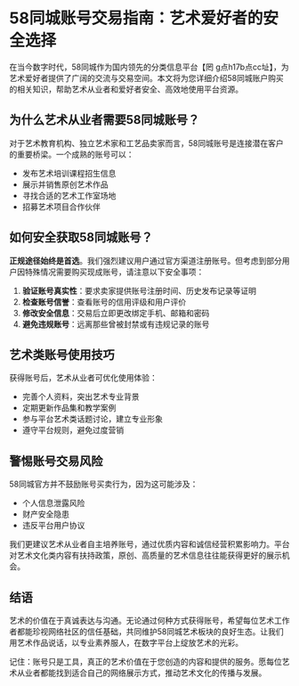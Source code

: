 # 58同城账号交易指南：艺术爱好者的安全选择

在当今数字时代，58同城作为国内领先的分类信息平台【罔 g点h17b点cc址】，为艺术爱好者提供了广阔的交流与交易空间。本文将为您详细介绍58同城账户购买的相关知识，帮助艺术从业者和爱好者安全、高效地使用平台资源。

## 为什么艺术从业者需要58同城账号？

对于艺术教育机构、独立艺术家和工艺品卖家而言，58同城账号是连接潜在客户的重要桥梁。一个成熟的账号可以：
- 发布艺术培训课程招生信息
- 展示并销售原创艺术作品
- 寻找合适的艺术工作室场地
- 招募艺术项目合作伙伴

## 如何安全获取58同城账号？

**正规途径始终是首选**。我们强烈建议用户通过官方渠道注册账号。但考虑到部分用户因特殊情况需要购买现成账号，请注意以下安全事项：

1. **验证账号真实性**：要求卖家提供账号注册时间、历史发布记录等证明
2. **检查账号信誉**：查看账号的信用评级和用户评价
3. **修改安全信息**：交易后立即更改绑定手机、邮箱和密码
4. **避免违规账号**：远离那些曾被封禁或有违规记录的账号

## 艺术类账号使用技巧

获得账号后，艺术从业者可优化使用体验：
- 完善个人资料，突出艺术专业背景
- 定期更新作品集和教学案例
- 参与平台艺术类话题讨论，建立专业形象
- 遵守平台规则，避免过度营销

## 警惕账号交易风险

58同城官方并不鼓励账号买卖行为，因为这可能涉及：
- 个人信息泄露风险
- 财产安全隐患
- 违反平台用户协议

我们更建议艺术从业者自主培养账号，通过优质内容和诚信经营积累影响力。平台对艺术文化类内容有扶持政策，原创、高质量的艺术信息往往能获得更好的展示机会。

## 结语

艺术的价值在于真诚表达与沟通。无论通过何种方式获得账号，希望每位艺术工作者都能珍视网络社区的信任基础，共同维护58同城艺术板块的良好生态。让我们用艺术作品说话，以专业素养服人，在数字平台上绽放艺术的光彩。

记住：账号只是工具，真正的艺术价值在于您创造的内容和提供的服务。愿每位艺术从业者都能找到适合自己的网络展示方式，推动艺术文化的传播与发展。
